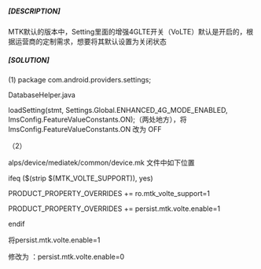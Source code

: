 ﻿##### [DESCRIPTION]
MTK默认的版本中，Setting里面的增强4GLTE开关（VoLTE）默认是开启的，根据运营商的定制需求，想要将其默认设置为关闭状态

##### [SOLUTION]
(1)
package com.android.providers.settings;

DatabaseHelper.java

loadSetting(stmt, Settings.Global.ENHANCED_4G_MODE_ENABLED, ImsConfig.FeatureValueConstants.ON);（两处地方），将ImsConfig.FeatureValueConstants.ON 改为 OFF

 

（2）

alps/device/mediatek/common/device.mk 文件中如下位置

ifeq ($(strip $(MTK_VOLTE_SUPPORT)), yes)

PRODUCT_PROPERTY_OVERRIDES += ro.mtk_volte_support=1

PRODUCT_PROPERTY_OVERRIDES += persist.mtk.volte.enable=1

endif

将persist.mtk.volte.enable=1

修改为 ：persist.mtk.volte.enable=0
